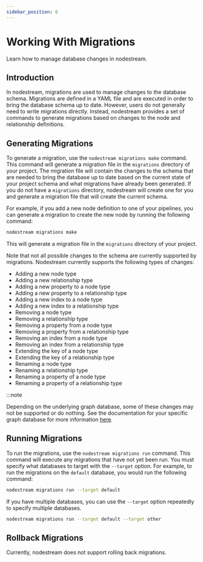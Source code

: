 ```yaml
---
sidebar_position: 6
---
```


# Working With Migrations

Learn how to manage database changes in nodestream.

## Introduction

In nodestream, migrations are used to manage changes to the database schema.
Migrations are defined in a YAML file and are executed in order to bring the database schema up to date.
However, users do not generally need to write migrations directly.
Instead, nodestream provides a set of commands to generate migrations based on changes to the node and relationship definitions.

## Generating Migrations

To generate a migration, use the `nodestream migrations make` command.
This command will generate a migration file in the `migrations` directory of your project.
The migration file will contain the changes to the schema that are needed to bring the database up to date based on the current state of your project schema and what migrations have already been generated.
If you do not have a `migrations` directory, nodestream will create one for you
and generate a migration file that will create the current schema.

For example, if you add a new node definition to one of your pipelines, you can generate a migration to create the new node by running the following command:

```bash
nodestream migrations make
```

This will generate a migration file in the `migrations` directory of your project.

Note that not all possible changes to the schema are currently supported by migrations.
Nodestream currently supports the following types of changes:

- Adding a new node type
- Adding a new relationship type
- Adding a new property to a node type
- Adding a new property to a relationship type
- Adding a new index to a node type
- Adding a new index to a relationship type
- Removing a node type
- Removing a relationship type
- Removing a property from a node type
- Removing a property from a relationship type
- Removing an index from a node type
- Removing an index from a relationship type
- Extending the key of a node type
- Extending the key of a relationship type
- Renaming a node type
- Renaming a relationship type
- Renaming a property of a node type
- Renaming a property of a relationship type

:::note

Depending on the underlying graph database, some of these changes may not be supported or do nothing. See the documentation for your specific graph database for more information [here](../../category/database-support).

## Running Migrations

To run the migrations, use the `nodestream migrations run` command.
This command will execute any migrations that have not yet been run.
You must specify what databases to target with the `--target` option.
For example, to run the migrations on the `default` database, you would run the following command:

```bash
nodestream migrations run --target default
```

If you have multiple databases, you can use the `--target` option repeatedly to specify multiple databases.

```bash
nodestream migrations run --target default --target other
```

## Rollback Migrations

Currently, nodestream does not support rolling back migrations.
